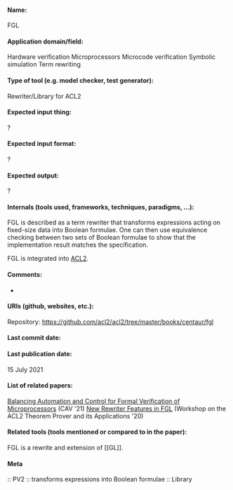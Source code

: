 #### Name:
FGL

#### Application domain/field:
Hardware verification
Microprocessors
Microcode verification
Symbolic simulation
Term rewriting

#### Type of tool (e.g. model checker, test generator):
Rewriter/Library for ACL2

#### Expected input thing:
?

#### Expected input format:
?

#### Expected output:
?

#### Internals (tools used, frameworks, techniques, paradigms, ...):
FGL is described as a term rewriter that transforms expressions acting on fixed-size data into Boolean formulae.
One can then use equivalence checking between two sets of Boolean formulae to show that the implementation result matches the specification.

FGL is integrated into [ACL2](ACL2.md).

#### Comments:
-

#### URIs (github, websites, etc.):
Repository: https://github.com/acl2/acl2/tree/master/books/centaur/fgl

#### Last commit date:

#### Last publication date:
15 July 2021

#### List of related papers:
[Balancing Automation and Control for Formal Verification of Microprocessors](https://doi.org/10.1007/978-3-030-81685-8_2) (CAV '21)
[New Rewriter Features in FGL](https://doi.org/10.4204/EPTCS.327.3) (Workshop on the ACL2 Theorem Prover and its Applications '20)

#### Related tools (tools mentioned or compared to in the paper):
FGL is a rewrite and extension of [[GL]].

#### Meta
:: PV2 :: transforms expressions into Boolean formulae
:: Library